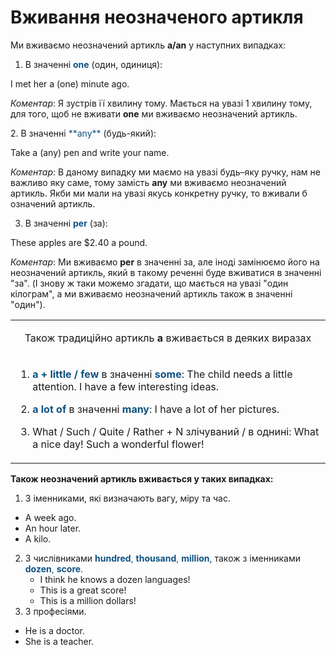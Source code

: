 # Вживання неозначеного артикля

Ми вживаємо неозначений артикль **а/an** у наступних випадках:
1. В значеннi <font color="#0F5181">**one**</font> (один, одиниця):
<p></p>
<p>I met her a (one) minute ago.</p>
<p><i>Коментар</i>: Я зустрiв її хвилину тому. Мається на увазi 1 хвилину тому, для того, щоб не вживати <b>one</b> ми вживаємо неозначений артикль.</p>
2. В значеннi <font color="#0F5181">**any**</font> (будь-який):
<p></p>
<p>Take a (any) pen and write your name.</p>
<p><i>Коментар</i>: В даному випадку ми маємо на увазi будь–яку ручку, нам не важливо яку саме, тому замiсть <b>any</b> ми вживаємо неозначений артикль. Якби ми мали на увазi якусь конкретну ручку, то вживали б означений артикль.</p>

3. В значеннi <font color="#0F5181">**per**</font> (за):
<p></p>
<p>These apples are $2.40 a pound.</p>
<p><i>Коментар</i>: Ми вживаємо <b>per</b> в значеннi за, але iнодi замiнюємо його на неозначений артикль, який в такому реченнi буде вживатися в значеннi "за". (I знову ж таки можемо згадати, що мається на увазi "один кiлограм", а ми вживаємо неозначений артикль також в значеннi "один").</p>

<table>
<tr>
<td><p align="center">Також традицiйно артикль <b>а</b> вживається в деяких виразах</p></td>
</tr>
<tr>
<td>
<ol>
<li><p><font color="#0F5181"><b>a + little / few</b></font> в значеннi <font color="#0F5181"><b>some</b></font>:
The child needs a little attention.
I have a few interesting ideas.</p></li>
<li><p><font color="#0F5181"><b>a lot of</b></font> в значеннi <font color="#0F5181"><b>many</b></font>: I have a lot of her pictures.</p></li>
<li>What / Such / Quite / Rather + N злiчуваний / в однинi: What a nice day! Such a wonderful flower!</li>
</ol>
</td>
</tr>
</table>

**Також неозначений артикль вживається у таких випадках:**
1. З iменниками, якi визначають вагу, мiру та час.
 * A week ago.
 * An hour later.
 * A kilo.
2. З числiвниками <font color="#0F5181">**hundred**, **thousand**, **million**</font>, також з iменниками <font color="#0F5181">**dozen**, **score**</font>.
    * I think he knows a dozen languages!
    * This is a great score!
    * This is a million dollars!
3. З професiями.
 * He is a doctor.
 * She is a teacher.
